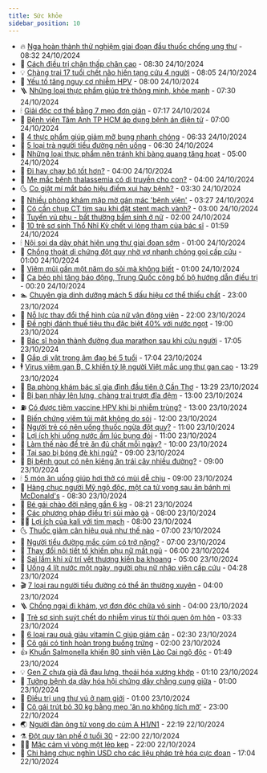```yaml
---
title: Sức khỏe
sidebar_position: 10
---
```


<!-- vnexpress-suc-khoe:START -->
- 🔥 [Nga hoàn thành thử nghiệm giai đoạn đầu thuốc chống ung thư](https://vnexpress.net/nga-hoan-thanh-thu-nghiem-giai-doan-dau-thuoc-chong-ung-thu-4807886.html) - 08:32 24/10/2024
- 🥰 [Cách điều trị chân thấp chân cao](https://vnexpress.net/cach-dieu-tri-chan-thap-chan-cao-4807999.html) - 08:30 24/10/2024
- 💡 [Chàng trai 17 tuổi chết não hiến tạng cứu 4 người](https://vnexpress.net/chang-trai-17-tuoi-chet-nao-hien-tang-cuu-4-nguoi-4807976.html) - 08:05 24/10/2024
- 🤗 [Yếu tố tăng nguy cơ nhiễm HPV](https://vnexpress.net/yeu-to-tang-nguy-co-nhiem-hpv-4807129.html) - 08:00 24/10/2024
- 🪜 [Những loại thực phẩm giúp trẻ thông minh, khỏe mạnh](https://vnexpress.net/nhung-loai-thuc-pham-giup-tre-thong-minh-khoe-manh-4807860.html) - 07:30 24/10/2024
- 🕯 [Giải độc cơ thể bằng 7 mẹo đơn giản](https://vnexpress.net/giai-doc-co-the-bang-7-meo-don-gian-4807642.html) - 07:17 24/10/2024
- 🤭 [Bệnh viện Tâm Anh TP HCM áp dụng bệnh án điện tử](https://vnexpress.net/benh-vien-tam-anh-tp-hcm-ap-dung-benh-an-dien-tu-4807922.html) - 07:00 24/10/2024
- 👀 [4 thực phẩm giúp giảm mỡ bụng nhanh chóng](https://vnexpress.net/4-thuc-pham-giup-giam-mo-bung-nhanh-chong-4807339.html) - 06:33 24/10/2024
- 🌋 [5 loại trà người tiểu đường nên uống](https://vnexpress.net/5-loai-tra-nguoi-tieu-duong-nen-uong-4807850.html) - 06:30 24/10/2024
- 🫶 [Những loại thực phẩm nên tránh khi bàng quang tăng hoạt](https://vnexpress.net/nhung-loai-thuc-pham-nen-tranh-khi-bang-quang-tang-hoat-4806496.html) - 05:00 24/10/2024
- 🦆 [Đi hay chạy bộ tốt hơn?](https://vnexpress.net/di-hay-chay-bo-tot-hon-4806584.html) - 04:00 24/10/2024
- 🚀 [Mẹ mắc bệnh thalassemia có di truyền cho con?](https://vnexpress.net/me-mac-benh-thalassemia-co-di-truyen-cho-con-4807808.html) - 04:00 24/10/2024
- 🌜 [Co giật mí mắt báo hiệu điềm xui hay bệnh?](https://vnexpress.net/co-giat-mi-mat-bao-hieu-diem-xui-hay-benh-4807797.html) - 03:30 24/10/2024
- 🧰 [Nhiều phòng khám mập mờ gán mác &#39;bệnh viện&#39;](https://vnexpress.net/nhieu-phong-kham-map-mo-gan-mac-benh-vien-4807803.html) - 03:27 24/10/2024
- 💫 [Có cần chụp CT tim sau khi đặt stent mạch vành?](https://vnexpress.net/co-can-chup-ct-tim-sau-khi-dat-stent-mach-vanh-4807784.html) - 03:00 24/10/2024
- 🌝 [Tuyến vú phụ - bất thường bẩm sinh ở nữ](https://vnexpress.net/tuyen-vu-phu-bat-thuong-bam-sinh-o-nu-4807672.html) - 02:00 24/10/2024
- 🗽 [10 trẻ sơ sinh Thổ Nhĩ Kỳ chết vì lòng tham của bác sĩ](https://vnexpress.net/10-tre-so-sinh-tho-nhi-ky-chet-vi-long-tham-cua-bac-si-4807713.html) - 01:59 24/10/2024
- 🕯 [Nội soi dạ dày phát hiện ung thư giai đoạn sớm](https://vnexpress.net/noi-soi-da-day-phat-hien-ung-thu-giai-doan-som-4807640.html) - 01:00 24/10/2024
- 🦅 [Chồng thoát di chứng đột quỵ nhờ vợ nhanh chóng gọi cấp cứu](https://vnexpress.net/chong-thoat-di-chung-dot-quy-nho-vo-nhanh-chong-goi-cap-cuu-4807635.html) - 01:00 24/10/2024
- 🦆 [Viêm mũi gần một năm do sỏi mà không biết](https://vnexpress.net/viem-mui-gan-mot-nam-do-soi-ma-khong-biet-4807633.html) - 01:00 24/10/2024
- 🎊 [Ca béo phì tăng báo động, Trung Quốc công bố bộ hướng dẫn điều trị](https://vnexpress.net/ca-beo-phi-tang-bao-dong-trung-quoc-cong-bo-bo-huong-dan-dieu-tri-4807245.html) - 00:20 24/10/2024
- 🏊 [Chuyên gia dinh dưỡng mách 5 dấu hiệu cơ thể thiếu chất](https://vnexpress.net/chuyen-gia-dinh-duong-mach-5-dau-hieu-co-the-thieu-chat-4807573.html) - 23:00 23/10/2024
- 📝 [Nỗ lực thay đổi thể hình của nữ vận động viên](https://vnexpress.net/no-luc-thay-doi-the-hinh-cua-nu-van-dong-vien-4805365.html) - 22:00 23/10/2024
- 💯 [Đề nghị đánh thuế tiêu thụ đặc biệt 40% với nước ngọt](https://vnexpress.net/de-nghi-danh-thue-tieu-thu-dac-biet-40-voi-nuoc-ngot-4807687.html) - 19:00 23/10/2024
- 🌊 [Bác sĩ hoàn thành đường đua marathon sau khi cứu người](https://vnexpress.net/bac-si-hoan-thanh-duong-dua-marathon-sau-khi-cuu-nguoi-4807360.html) - 17:05 23/10/2024
- 🚀 [Gắp dị vật trong âm đạo bé 5 tuổi](https://vnexpress.net/gap-di-vat-trong-am-dao-be-5-tuoi-4807500.html) - 17:04 23/10/2024
- 🕴 [Virus viêm gan B, C khiến tỷ lệ người Việt mắc ung thư gan cao](https://vnexpress.net/virus-viem-gan-b-c-khien-ty-le-nguoi-viet-mac-ung-thu-gan-cao-4807631.html) - 13:29 23/10/2024
- 🗽 [Ba phòng khám bác sĩ gia đình đầu tiên ở Cần Thơ](https://vnexpress.net/ba-phong-kham-bac-si-gia-dinh-dau-tien-o-can-tho-4807673.html) - 13:29 23/10/2024
- 🎡 [Bị bạn nhảy lên lưng, chàng trai trượt đĩa đệm](https://vnexpress.net/bi-ban-nhay-len-lung-chang-trai-truot-dia-dem-4807664.html) - 13:00 23/10/2024
- ⛽️ [Có được tiêm vaccine HPV khi bị nhiễm trùng?](https://vnexpress.net/co-duoc-tiem-vaccine-hpv-khi-bi-nhiem-trung-4807614.html) - 13:00 23/10/2024
- 🦆 [Biến chứng viêm túi mật không do sỏi](https://vnexpress.net/bien-chung-viem-tui-mat-khong-do-soi-4807601.html) - 12:00 23/10/2024
- 🤩 [Người trẻ có nên uống thuốc ngừa đột quỵ?](https://vnexpress.net/nguoi-tre-co-nen-uong-thuoc-ngua-dot-quy-4807495.html) - 11:00 23/10/2024
- 🦒 [Lợi ích khi uống nước ấm lúc bụng đói](https://vnexpress.net/loi-ich-khi-uong-nuoc-am-luc-bung-doi-4807457.html) - 11:00 23/10/2024
- 💫 [Làm thế nào để trẻ ăn đủ chất mỗi ngày?](https://vnexpress.net/lam-the-nao-de-tre-an-du-chat-moi-ngay-4807557.html) - 10:00 23/10/2024
- 🐘 [Tại sao bị bóng đè khi ngủ?](https://vnexpress.net/tai-sao-bi-bong-de-khi-ngu-4807594.html) - 09:00 23/10/2024
- 🚀 [Bị bệnh gout có nên kiêng ăn trái cây nhiều đường?](https://vnexpress.net/bi-benh-gout-co-nen-kieng-an-trai-cay-nhieu-duong-4807539.html) - 09:00 23/10/2024
- 🕯 [5 món ăn uống giúp hơi thở có mùi dễ chịu](https://vnexpress.net/5-mon-an-uong-giup-hoi-tho-co-mui-de-chiu-4807480.html) - 09:00 23/10/2024
- 🦏 [Hàng chục người Mỹ ngộ độc, một ca tử vong sau ăn bánh mì McDonald&#39;s](https://vnexpress.net/hang-chuc-nguoi-my-ngo-doc-mot-ca-tu-vong-sau-an-banh-mi-mcdonald-s-4807532.html) - 08:30 23/10/2024
- 🦄 [Bé gái chào đời nặng gần 6 kg](https://vnexpress.net/be-gai-chao-doi-nang-gan-6-kg-4807318.html) - 08:21 23/10/2024
- 🦒 [Các phương pháp điều trị sùi mào gà](https://vnexpress.net/cac-phuong-phap-dieu-tri-sui-mao-ga-4807479.html) - 08:00 23/10/2024
- 👨‍🏫 [Lợi ích của kali với tim mạch](https://vnexpress.net/loi-ich-cua-kali-voi-tim-mach-4807407.html) - 08:00 23/10/2024
- 🌜 [Thuốc giảm cân hiệu quả như thế nào](https://vnexpress.net/thuoc-giam-can-hieu-qua-nhu-the-nao-4807486.html) - 07:00 23/10/2024
- 🚀 [Người tiểu đường mắc cúm có trở nặng?](https://vnexpress.net/nguoi-tieu-duong-mac-cum-co-tro-nang-4807476.html) - 07:00 23/10/2024
- 💃 [Thay đổi nội tiết tố khiến phụ nữ mất ngủ](https://vnexpress.net/thay-doi-noi-tiet-to-khien-phu-nu-mat-ngu-4807365.html) - 06:00 23/10/2024
- 💯 [Sai lầm khi xử trí vết thương kiến ba khoang](https://vnexpress.net/sai-lam-khi-xu-tri-vet-thuong-kien-ba-khoang-4807345.html) - 05:00 23/10/2024
- 🤔 [Uống 4 lít nước một ngày, người phụ nữ nhập viện cấp cứu](https://vnexpress.net/uong-4-lit-nuoc-mot-ngay-nguoi-phu-nu-nhap-vien-cap-cuu-4807385.html) - 04:28 23/10/2024
- 🎬 [7 loại rau người tiểu đường có thể ăn thường xuyên](https://vnexpress.net/7-loai-rau-nguoi-tieu-duong-co-the-an-thuong-xuyen-4807398.html) - 04:00 23/10/2024
- 🪜 [Chồng ngại đi khám, vợ đơn độc chữa vô sinh](https://vnexpress.net/chong-ngai-di-kham-vo-don-doc-chua-vo-sinh-4807341.html) - 04:00 23/10/2024
- 🦣 [Trẻ sơ sinh suýt chết do nhiễm virus từ thói quen ôm hôn](https://vnexpress.net/tre-so-sinh-suyt-chet-do-nhiem-virus-tu-thoi-quen-om-hon-4807165.html) - 03:33 23/10/2024
- 🧐 [6 loại rau quả giàu vitamin C giúp giảm cân](https://vnexpress.net/6-loai-rau-qua-giau-vitamin-c-giup-giam-can-4807314.html) - 02:30 23/10/2024
- 🤡 [Cô gái có tinh hoàn trong buồng trứng](https://vnexpress.net/co-gai-co-tinh-hoan-trong-buong-trung-4807220.html) - 02:00 23/10/2024
- 👍 [Khuẩn Salmonella khiến 80 sinh viên Lào Cai ngộ độc](https://vnexpress.net/khuan-salmonella-khien-80-sinh-vien-lao-cai-ngo-doc-4807287.html) - 01:49 23/10/2024
- 💡 [Gen Z chưa già đã đau lưng, thoái hóa xương khớp](https://vnexpress.net/gen-z-chua-gia-da-dau-lung-thoai-hoa-xuong-khop-4807246.html) - 01:10 23/10/2024
- 💯 [Tưởng bệnh dạ dày hóa hội chứng dây chằng cung giữa](https://vnexpress.net/tuong-benh-da-day-hoa-hoi-chung-day-chang-cung-giua-4807225.html) - 01:00 23/10/2024
- 🧠 [Điều trị ung thư vú ở nam giới](https://vnexpress.net/dieu-tri-ung-thu-vu-o-nam-gioi-4807223.html) - 01:00 23/10/2024
- 🎡 [Cô gái trút bỏ 30 kg bằng mẹo &#39;ăn no không tích mỡ&#39;](https://vnexpress.net/co-gai-trut-bo-30-kg-bang-meo-an-no-khong-tich-mo-4803115.html) - 23:00 22/10/2024
- 🌏 [Người đàn ông tử vong do cúm A H1/N1](https://vnexpress.net/nguoi-dan-ong-tu-vong-do-cum-a-h1-n1-4807238.html) - 22:19 22/10/2024
- ⚗️ [Đột quỵ tàn phế ở tuổi 30](https://vnexpress.net/dot-quy-tan-phe-o-tuoi-30-4806263.html) - 22:00 22/10/2024
- 👨‍🏫 [Mặc cảm vì vòng một lép kẹp](https://vnexpress.net/mac-cam-vi-vong-mot-lep-kep-4805021.html) - 22:00 22/10/2024
- 🤖 [Chi hàng chục nghìn USD cho các liệu pháp trẻ hóa cực đoan](https://vnexpress.net/chi-hang-chuc-nghin-usd-cho-cac-lieu-phap-tre-hoa-cuc-doan-4807130.html) - 17:04 22/10/2024<!-- vnexpress-suc-khoe:END -->
